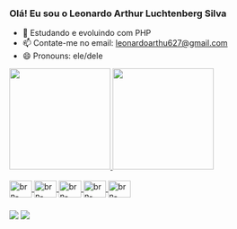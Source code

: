 ### Olá! Eu sou o Leonardo Arthur Luchtenberg Silva

- 🌱 Estudando e evoluindo com PHP
- 📫 Contate-me no email: leonardoarthu627@gmail.com
- 😄 Pronouns: ele/dele

<div>
  <a href="https://github.com/LeonardoArtLS">
  <img height="180em" src="https://github-readme-stats.vercel.app/api?username=LeonardoArtLS&show_icons=true&theme=radical&include_all_comits=true&cont_private=true"/>
  <img height="180em" src="https://github-readme-stats.vercel.app/api/top-langs/?username=LeonardoArtLS&layout=compact&langs_count=16&theme=radical"/>
</div>

<div style="display: infinit_block"><br>
  <img align="center" alt="brn-HTML" height="30" width="40" src="https://cdn.jsdelivr.net/gh/devicons/devicon/icons/php/php-plain.svg" />
  <img align="center" alt="brn-HTML" height="30" width="40" src="https://cdn.jsdelivr.net/gh/devicons/devicon/icons/css3/css3-original.svg" />
  <img align="center" alt="brn-HTML" height="30" width="40" src="https://cdn.jsdelivr.net/gh/devicons/devicon/icons/html5/html5-original.svg" />
  <img align="center" alt="brn-HTML" height="30" width="40" src="https://cdn.jsdelivr.net/gh/devicons/devicon/icons/javascript/javascript-original.svg" />
  <img align="center" alt="brn-HTML" height="30" width="40" src="https://cdn.jsdelivr.net/gh/devicons/devicon/icons/mysql/mysql-original-wordmark.svg" />
  
</div>

###

<div>
  <a href="https://www.linkedin.com/in/leonardo-arthur-luchtenberg-silva/" target="_blank"><img src="https://img.shields.io/badge/LinkedIn-0077B5?style=for-the-badge&logo=linkedin&logoColor=white" target="_blank"></a>
  <a href="https://www.instagram.com/leonardoarth/" target="_blank"><img src="https://img.shields.io/badge/Instagram-E4405F?style=for-the-badge&logo=instagram&logoColor=white" target="_blank"></a>

</div>
